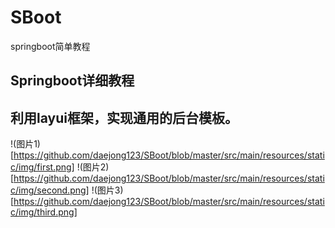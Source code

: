 # SBoot
springboot简单教程

## Springboot详细教程

## 利用layui框架，实现通用的后台模板。

!(图片1)[https://github.com/daejong123/SBoot/blob/master/src/main/resources/static/img/first.png]
!(图片2)[https://github.com/daejong123/SBoot/blob/master/src/main/resources/static/img/second.png]
!(图片3)[https://github.com/daejong123/SBoot/blob/master/src/main/resources/static/img/third.png]
